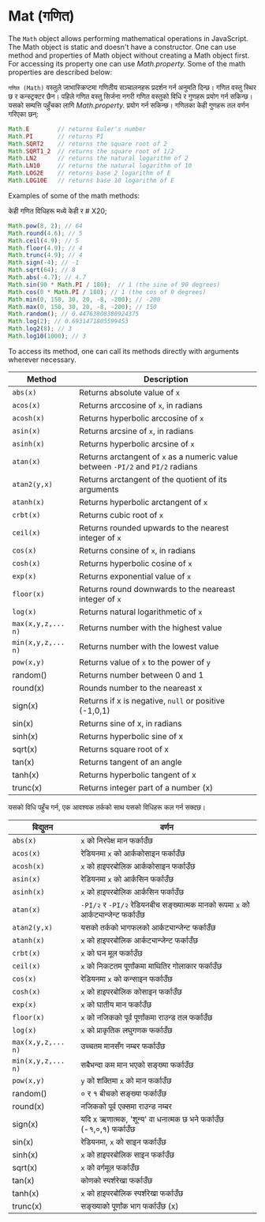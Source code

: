 # Mat (गणित)

The `Math` object allows performing mathematical operations in JavaScript. The Math object is static and doesn't have a constructor. One can use method and properties of Math object without creating a Math object first. For accessing its property one can use _Math.property._ Some of the math properties are described below:

`गणित (Math)` वस्तुले जाभास्क्रिप्टमा गणितीय सञ्चालनहरू प्रदर्शन गर्न अनुमति दिन्छ। गणित वस्तु स्थिर छ र कन्स्ट्रक्टर छैन। पहिले गणित वस्तु सिर्जना नगरी गणित वस्तुको विधि र गुणहरू प्रयोग गर्न सकिन्छ। यसको सम्पत्ति पहुँचका लागि _Math.property._ प्रयोग गर्न सकिन्छ। गणितका केही गुणहरू तल वर्णन गरिएका छन्:

```javascript
Math.E        // returns Euler's number
Math.PI       // returns PI
Math.SQRT2    // returns the square root of 2
Math.SQRT1_2  // returns the square root of 1/2
Math.LN2      // returns the natural logarithm of 2
Math.LN10     // returns the natural logarithm of 10
Math.LOG2E    // returns base 2 logarithm of E
Math.LOG10E   // returns base 10 logarithm of E
```

Examples of some of the math methods:

केही गणित विधिहरू मध्ये केही र # X20;

```javascript
Math.pow(8, 2); // 64
Math.round(4.6); // 5
Math.ceil(4.9); // 5
Math.floor(4.9); // 4
Math.trunc(4.9); // 4
Math.sign(-4); // -1
Math.sqrt(64); // 8
Math.abs(-4.7); // 4.7
Math.sin(90 * Math.PI / 180);  // 1 (the sine of 90 degrees)
Math.cos(0 * Math.PI / 180); // 1 (the cos of 0 degrees)
Math.min(0, 150, 30, 20, -8, -200); // -200
Math.max(0, 150, 30, 20, -8, -200); // 150
Math.random(); // 0.44763808380924375
Math.log(2); // 0.6931471805599453
Math.log2(8); // 3
Math.log10(1000); // 3
```

To access its method, one can call its methods directly with arguments wherever necessary.

| Method             | Description                                                                     |
| ------------------ | ------------------------------------------------------------------------------- |
| `abs(x)`           | Returns absolute value of `x`                                                   |
| `acos(x)`          | Returns arccosine of `x`, in radians                                            |
| `acosh(x)`         | Returns hyperbolic arccosine of `x`                                             |
| `asin(x)`          | Returns arcsine of `x`, in radians                                              |
| `asinh(x)`         | Returns hyperbolic arcsine of `x`                                               |
| `atan(x)`          | Returns arctangent of `x` as a numeric value between `-PI/2` and `PI/2` radians |
| `atan2(y,x)`       | Returns arctangent of the quotient of its arguments                             |
| `atanh(x)`         | Returns hyperbolic arctangent of `x`                                            |
| `crbt(x)`          | Returns cubic root of `x`                                                       |
| `ceil(x)`          | Returns rounded upwards to the nearest integer of `x`                           |
| `cos(x)`           | Returns consine of `x`, in radians                                              |
| `cosh(x)`          | Returns hyperbolic cosine of `x`                                                |
| `exp(x)`           | Returns exponential value of `x`                                                |
| `floor(x)`         | Returns round downwards to the neareast integer of `x`                          |
| `log(x)`           | Returns natural logarithmetic of `x`                                            |
| `max(x,y,z,... n)` | Returns number with the highest value                                           |
| `min(x,y,z,... n)` | Returns number with the lowest value                                            |
| `pow(x,y)`         | Returns value of `x` to the power of `y`                                        |
| random()           | Returns number between 0 and 1                                                  |
| round(x)           | Rounds number to the neareast x                                                 |
| sign(x)            | Returns if x is negative, `null` or positive (-1,0,1)                           |
| sin(x)             | Returns sine of x, in radians                                                   |
| sinh(x)            | Returns hyperbolic sine of x                                                    |
| sqrt(x)            | Returns square root of x                                                        |
| tan(x)             | Returns tangent of an angle                                                     |
| tanh(x)            | Returns hyperbolic tangent of x                                                 |
| trunc(x)           | Returns integer part of a number (x)                                            |


यसको विधि पहुँच गर्न, एक आवश्यक तर्कको साथ यसको विधिहरू कल गर्न सक्दछ।

| विद्युतन | वर्णन |
| ------------------ | ------------------------------------------------------------------------------- |
| `abs(x)`           | `x` को निरपेक्ष मान फर्काउँछ                                                   |
| `acos(x)`          | रेडियनमा `x` को आर्ककोसाइन फर्काउँछ                                            |
| `acosh(x)`         | `x` को हाइपरबोलिक आर्ककोसाइन फर्काउँछ                                             |
| `asin(x)`          | रेडियनमा `x` को आर्कसिन फर्काउँछ                                              |
| `asinh(x)`         | `x` को हाइपरबोलिक आर्कसिन फर्काउँछ                              |
| `atan(x)`       | `-PI/२` र `-PI/२` रेडियनबीच सङ्ख्यात्मक मानको रूपमा `x` को आर्कट्यान्जेन्ट फर्काउँछ |
| `atan2(y,x)`       | यसको तर्कको भागफलको आर्कट्यान्जेन्ट फर्काउँछ                             |
| `atanh(x)`         | `x` को हाइपरबोलिक आर्कट्यान्जेन्ट फर्काउँछ                                            |
| `crbt(x)`          | `x` को घन मूल फर्काउँछ                                                       |
| `ceil(x)`          | `x` को निकटतम पूर्णांकमा माथितिर गोलाकार फर्काउँछ                           |
| `cos(x)`           | रेडियनमा `x` को कन्साइन फर्काउँछ                                              |
| `cosh(x)`          | `x` को हाइपरबोलिक कोसाइन फर्काउँछ                                                |
| `exp(x)`           | `x` को घातीय मान फर्काउँछ                                                |
| `floor(x)`         | `x` को नजिकको पूर्व पूर्णांकमा राउन्ड तल फर्काउँछ                          |
| `log(x)`           | `x` को प्राकृतिक लघुगणक फर्काउँछ                                            |
| `max(x,y,z,... n)` | उच्चतम मानसँग नम्बर फर्काउँछ                                           |
| `min(x,y,z,... n)` | सबैभन्दा कम मान भएको सङ्ख्या फर्काउँछ                                            |
| `pow(x,y)`         | `y` को शक्तिमा `x` को मान फर्काउँछ                                        |
| random()           | ० र १ बीचको सङ्ख्या फर्काउँछ                                                  |
| round(x)           | नजिकको पूर्व एक्समा राउन्ड नम्बर                                                 |
| sign(x)            | यदि x ऋणात्मक, 'शून्य' वा धनात्मक छ भने फर्काउँछ (-१,०,१)                       फर्काउँछ    |
| sin(x)             | रेडियनमा, `x` को साइन फर्काउँछ                                                   |
| sinh(x)            | `x` को हाइपरबोलिक साइन फर्काउँछ                                                    |
| sqrt(x)            | `x` को वर्गमूल फर्काउँछ                                                        |
| tan(x)             | कोणको स्पर्शरेखा फर्काउँछ                                                     |
| tanh(x)            | `x` को हाइपरबोलिक स्पर्शरेखा फर्काउँछ                                                 |
| trunc(x)           | सङ्ख्याको पूर्णांक भाग फर्काउँछ (x)                                            |
